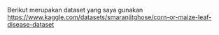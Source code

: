 Berikut merupakan dataset yang saya gunakan
https://www.kaggle.com/datasets/smaranjitghose/corn-or-maize-leaf-disease-dataset 
